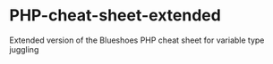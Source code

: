PHP-cheat-sheet-extended
========================

Extended version of the Blueshoes PHP cheat sheet for variable type juggling
